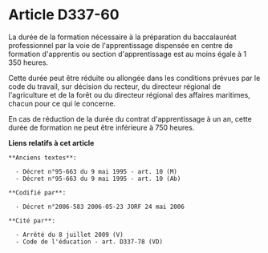 # Article D337-60

La durée de la formation nécessaire à la préparation du baccalauréat professionnel par la voie de l'apprentissage dispensée
en centre de formation d'apprentis ou section d'apprentissage est au moins égale à 1 350 heures.

Cette durée peut être réduite ou allongée dans les conditions prévues par le code du travail, sur décision du recteur, du
directeur régional de l'agriculture et de la forêt ou du directeur régional des affaires maritimes, chacun pour ce qui le
concerne.

En cas de réduction de la durée du contrat d'apprentissage à un an, cette durée de formation ne peut être inférieure à 750
heures.

**Liens relatifs à cet article**

	**Anciens textes**:

	  - Décret n°95-663 du 9 mai 1995 - art. 10 (M)
	  - Décret n°95-663 du 9 mai 1995 - art. 10 (Ab)

	**Codifié par**:

	  - Décret n°2006-583 2006-05-23 JORF 24 mai 2006

	**Cité par**:

	  - Arrêté du 8 juillet 2009 (V)
	  - Code de l'éducation - art. D337-78 (VD)

